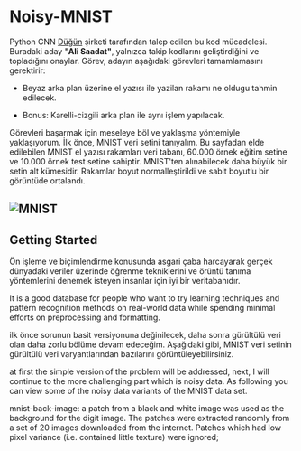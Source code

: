 # Noisy-MNIST
Python CNN
[Düğün](https://dugun.com/) şirketi tarafından talep edilen bu kod mücadelesi. Buradaki aday __"Ali Saadat"__, yalnızca takip kodlarını geliştirdiğini ve topladığını onaylar. Görev, adayın aşağıdaki görevleri tamamlamasını gerektirir:


* Beyaz arka plan üzerine el yazısı ile yazilan rakamı ne oldugu tahmin edilecek.

* Bonus: Karelli-cizgili arka plan ile aynı işlem yapılacak.

Görevleri başarmak için meseleye böl ve yaklaşma yöntemiyle yaklaşıyorum. İlk önce, MNIST veri setini tanıyalım. Bu sayfadan elde edilebilen MNIST el yazısı rakamları veri tabanı, 60.000 örnek eğitim setine ve 10.000 örnek test setine sahiptir. MNIST'ten alınabilecek daha büyük bir setin alt kümesidir. Rakamlar boyut normalleştirildi ve sabit boyutlu bir görüntüde ortalandı.

![MNIST](https://3qeqpr26caki16dnhd19sv6by6v-wpengine.netdna-ssl.com/wp-content/uploads/2019/02/Plot-of-a-Subset-of-Images-from-the-MNIST-Dataset.png)
---
## Getting Started
Ön işleme ve biçimlendirme konusunda asgari çaba harcayarak gerçek dünyadaki veriler üzerinde öğrenme tekniklerini ve örüntü tanıma yöntemlerini denemek isteyen insanlar için iyi bir veritabanıdır.

It is a good database for people who want to try learning techniques and pattern recognition methods on real-world data while spending minimal efforts on preprocessing and formatting.


ilk önce sorunun basit versiyonuna değinilecek, daha sonra gürültülü veri olan daha zorlu bölüme devam edeceğim. Aşağıdaki gibi, MNIST veri setinin gürültülü veri varyantlarından bazılarını görüntüleyebilirsiniz.

at first the simple version of the problem will be addressed, next, I will continue to the more challenging part which is noisy data. As following you can view some of the noisy data variants of the MNIST data set. 


mnist-back-image: a patch from a black and white image was used as the background for the digit image. The patches were extracted randomly from a set of 20 images downloaded from the internet. Patches which had low pixel variance (i.e. contained little texture) were ignored;

```
